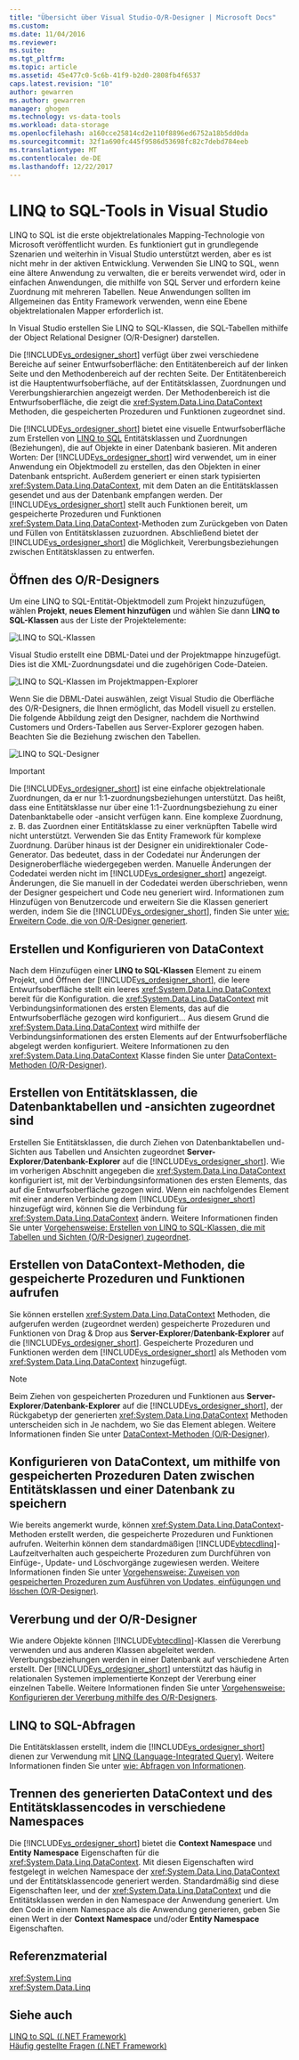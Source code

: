 ```yaml
---
title: "Übersicht über Visual Studio-O/R-Designer | Microsoft Docs"
ms.custom: 
ms.date: 11/04/2016
ms.reviewer: 
ms.suite: 
ms.tgt_pltfrm: 
ms.topic: article
ms.assetid: 45e477c0-5c6b-41f9-b2d0-2808fb4f6537
caps.latest.revision: "10"
author: gewarren
ms.author: gewarren
manager: ghogen
ms.technology: vs-data-tools
ms.workload: data-storage
ms.openlocfilehash: a160cce25814cd2e110f8896ed6752a18b5dd0da
ms.sourcegitcommit: 32f1a690fc445f9586d53698fc82c7debd784eeb
ms.translationtype: MT
ms.contentlocale: de-DE
ms.lasthandoff: 12/22/2017
---
```

# <a name="linq-to-sql-tools-in-visual-studio"></a>LINQ to SQL-Tools in Visual Studio
LINQ to SQL ist die erste objektrelationales Mapping-Technologie von Microsoft veröffentlicht wurden. Es funktioniert gut in grundlegende Szenarien und weiterhin in Visual Studio unterstützt werden, aber es ist nicht mehr in der aktiven Entwicklung. Verwenden Sie LINQ to SQL, wenn eine ältere Anwendung zu verwalten, die er bereits verwendet wird, oder in einfachen Anwendungen, die mithilfe von SQL Server und erfordern keine Zuordnung mit mehreren Tabellen. Neue Anwendungen sollten im Allgemeinen das Entity Framework verwenden, wenn eine Ebene objektrelationalen Mapper erforderlich ist.  
  
In Visual Studio erstellen Sie LINQ to SQL-Klassen, die SQL-Tabellen mithilfe der Object Relational Designer (O/R-Designer) darstellen.  
  
Die [!INCLUDE[vs_ordesigner_short](../data-tools/includes/vs_ordesigner_short_md.md)] verfügt über zwei verschiedene Bereiche auf seiner Entwurfsoberfläche: den Entitätenbereich auf der linken Seite und den Methodenbereich auf der rechten Seite. Der Entitätenbereich ist die Hauptentwurfsoberfläche, auf der Entitätsklassen, Zuordnungen und Vererbungshierarchien angezeigt werden. Der Methodenbereich ist die Entwurfsoberfläche, die zeigt die <xref:System.Data.Linq.DataContext> Methoden, die gespeicherten Prozeduren und Funktionen zugeordnet sind.  
  
Die [!INCLUDE[vs_ordesigner_short](../data-tools/includes/vs_ordesigner_short_md.md)] bietet eine visuelle Entwurfsoberfläche zum Erstellen von [LINQ to SQL](/dotnet/framework/data/adonet/sql/linq/index) Entitätsklassen und Zuordnungen (Beziehungen), die auf Objekte in einer Datenbank basieren. Mit anderen Worten: Der [!INCLUDE[vs_ordesigner_short](../data-tools/includes/vs_ordesigner_short_md.md)] wird verwendet, um in einer Anwendung ein Objektmodell zu erstellen, das den Objekten in einer Datenbank entspricht. Außerdem generiert er einen stark typisierten <xref:System.Data.Linq.DataContext>, mit dem Daten an die Entitätsklassen gesendet und aus der Datenbank empfangen werden. Der [!INCLUDE[vs_ordesigner_short](../data-tools/includes/vs_ordesigner_short_md.md)] stellt auch Funktionen bereit, um gespeicherte Prozeduren und Funktionen <xref:System.Data.Linq.DataContext>-Methoden zum Zurückgeben von Daten und Füllen von Entitätsklassen zuzuordnen. Abschließend bietet der [!INCLUDE[vs_ordesigner_short](../data-tools/includes/vs_ordesigner_short_md.md)] die Möglichkeit, Vererbungsbeziehungen zwischen Entitätsklassen zu entwerfen.  
  
## <a name="opening-the-or-designer"></a>Öffnen des O/R-Designers  
 Um eine LINQ to SQL-Entität-Objektmodell zum Projekt hinzuzufügen, wählen **Projekt**, **neues Element hinzufügen** und wählen Sie dann **LINQ to SQL-Klassen** aus der Liste der Projektelemente:  
  
 ![LINQ to SQL-Klassen](../data-tools/media/raddata-linq-to-sql-classes.png "Raddata LINQ to SQL-Klassen")  
  
 Visual Studio erstellt eine DBML-Datei und der Projektmappe hinzugefügt. Dies ist die XML-Zuordnungsdatei und die zugehörigen Code-Dateien.  
  
 ![LINQ to SQL-Klassen im Projektmappen-Explorer](../data-tools/media/raddata-linq-to-sql-classes-in-solution-explorer.png "Raddata LINQ to SQL-Klassen im Projektmappen-Explorer")  
  
 Wenn Sie die DBML-Datei auswählen, zeigt Visual Studio die Oberfläche des O/R-Designers, die Ihnen ermöglicht, das Modell visuell zu erstellen. Die folgende Abbildung zeigt den Designer, nachdem die Northwind Customers und Orders-Tabellen aus Server-Explorer gezogen haben. Beachten Sie die Beziehung zwischen den Tabellen.  
  
 ![LINQ to SQL-Designer](../data-tools/media/raddata-linq-to-sql-designer.png "Raddata LINQ to SQL-Designer")  
  
> [!IMPORTANT]
>  Die [!INCLUDE[vs_ordesigner_short](../data-tools/includes/vs_ordesigner_short_md.md)] ist eine einfache objektrelationale Zuordnungen, da er nur 1:1-zuordnungsbeziehungen unterstützt. Das heißt, dass eine Entitätsklasse nur über eine 1:1-Zuordnungsbeziehung zu einer Datenbanktabelle oder -ansicht verfügen kann. Eine komplexe Zuordnung, z. B. das Zuordnen einer Entitätsklasse zu einer verknüpften Tabelle wird nicht unterstützt. Verwenden Sie das Entity Framework für komplexe Zuordnung. Darüber hinaus ist der Designer ein unidirektionaler Code-Generator. Das bedeutet, dass in der Codedatei nur Änderungen der Designeroberfläche wiedergegeben werden. Manuelle Änderungen der Codedatei werden nicht im [!INCLUDE[vs_ordesigner_short](../data-tools/includes/vs_ordesigner_short_md.md)] angezeigt. Änderungen, die Sie manuell in der Codedatei werden überschrieben, wenn der Designer gespeichert und Code neu generiert wird. Informationen zum Hinzufügen von Benutzercode und erweitern Sie die Klassen generiert werden, indem Sie die [!INCLUDE[vs_ordesigner_short](../data-tools/includes/vs_ordesigner_short_md.md)], finden Sie unter [wie: Erweitern Code, die von O/R-Designer generiert](../data-tools/how-to-extend-code-generated-by-the-o-r-designer.md).  
  
## <a name="creating-and-configuring-the-datacontext"></a>Erstellen und Konfigurieren von DataContext  
 Nach dem Hinzufügen einer **LINQ to SQL-Klassen** Element zu einem Projekt, und Öffnen der [!INCLUDE[vs_ordesigner_short](../data-tools/includes/vs_ordesigner_short_md.md)], die leere Entwurfsoberfläche stellt ein leeres <xref:System.Data.Linq.DataContext> bereit für die Konfiguration. die <xref:System.Data.Linq.DataContext> mit Verbindungsinformationen des ersten Elements, das auf die Entwurfsoberfläche gezogen wird konfiguriert... Aus diesem Grund die <xref:System.Data.Linq.DataContext> wird mithilfe der Verbindungsinformationen des ersten Elements auf der Entwurfsoberfläche abgelegt werden konfiguriert. Weitere Informationen zu den <xref:System.Data.Linq.DataContext> Klasse finden Sie unter [DataContext-Methoden (O/R-Designer)](../data-tools/datacontext-methods-o-r-designer.md).  
  
## <a name="creating-entity-classes-that-map-to-database-tables-and-views"></a>Erstellen von Entitätsklassen, die Datenbanktabellen und -ansichten zugeordnet sind  
 Erstellen Sie Entitätsklassen, die durch Ziehen von Datenbanktabellen und-Sichten aus Tabellen und Ansichten zugeordnet **Server-Explorer**/**Datenbank-Explorer** auf die [!INCLUDE[vs_ordesigner_short](../data-tools/includes/vs_ordesigner_short_md.md)]. Wie im vorherigen Abschnitt angegeben die <xref:System.Data.Linq.DataContext> konfiguriert ist, mit der Verbindungsinformationen des ersten Elements, das auf die Entwurfsoberfläche gezogen wird. Wenn ein nachfolgendes Element mit einer anderen Verbindung dem [!INCLUDE[vs_ordesigner_short](../data-tools/includes/vs_ordesigner_short_md.md)] hinzugefügt wird, können Sie die Verbindung für <xref:System.Data.Linq.DataContext> ändern. Weitere Informationen finden Sie unter [Vorgehensweise: Erstellen von LINQ to SQL-Klassen, die mit Tabellen und Sichten (O/R-Designer) zugeordnet](../data-tools/how-to-create-linq-to-sql-classes-mapped-to-tables-and-views-o-r-designer.md).  
  
## <a name="creating-datacontext-methods-that-call-stored-procedures-and-functions"></a>Erstellen von DataContext-Methoden, die gespeicherte Prozeduren und Funktionen aufrufen  
 Sie können erstellen <xref:System.Data.Linq.DataContext> Methoden, die aufgerufen werden (zugeordnet werden) gespeicherte Prozeduren und Funktionen von Drag & Drop aus **Server-Explorer**/**Datenbank-Explorer** auf die [!INCLUDE[vs_ordesigner_short](../data-tools/includes/vs_ordesigner_short_md.md)]. Gespeicherte Prozeduren und Funktionen werden dem [!INCLUDE[vs_ordesigner_short](../data-tools/includes/vs_ordesigner_short_md.md)] als Methoden vom <xref:System.Data.Linq.DataContext> hinzugefügt.  
  
> [!NOTE]
>  Beim Ziehen von gespeicherten Prozeduren und Funktionen aus **Server-Explorer**/**Datenbank-Explorer** auf die [!INCLUDE[vs_ordesigner_short](../data-tools/includes/vs_ordesigner_short_md.md)], der Rückgabetyp der generierten <xref:System.Data.Linq.DataContext> Methoden unterscheiden sich in Je nachdem, wo Sie das Element ablegen. Weitere Informationen finden Sie unter [DataContext-Methoden (O/R-Designer)](../data-tools/datacontext-methods-o-r-designer.md).  
  
## <a name="configuring-a-datacontext-to-use-stored-procedures-to-save-data-between-entity-classes-and-a-database"></a>Konfigurieren von DataContext, um mithilfe von gespeicherten Prozeduren Daten zwischen Entitätsklassen und einer Datenbank zu speichern  
 Wie bereits angemerkt wurde, können <xref:System.Data.Linq.DataContext>-Methoden erstellt werden, die gespeicherte Prozeduren und Funktionen aufrufen. Weiterhin können dem standardmäßigen [!INCLUDE[vbtecdlinq](../data-tools/includes/vbtecdlinq_md.md)]-Laufzeitverhalten auch gespeicherte Prozeduren zum Durchführen von Einfüge-, Update- und Löschvorgänge zugewiesen werden. Weitere Informationen finden Sie unter [Vorgehensweise: Zuweisen von gespeicherten Prozeduren zum Ausführen von Updates, einfügungen und löschen (O/R-Designer)](../data-tools/how-to-assign-stored-procedures-to-perform-updates-inserts-and-deletes-o-r-designer.md).  
  
## <a name="inheritance-and-the-or-designer"></a>Vererbung und der O/R-Designer  
 Wie andere Objekte können [!INCLUDE[vbtecdlinq](../data-tools/includes/vbtecdlinq_md.md)]-Klassen die Vererbung verwenden und aus anderen Klassen abgeleitet werden. Vererbungsbeziehungen werden in einer Datenbank auf verschiedene Arten erstellt. Der [!INCLUDE[vs_ordesigner_short](../data-tools/includes/vs_ordesigner_short_md.md)] unterstützt das häufig in relationalen Systemen implementierte Konzept der Vererbung einer einzelnen Tabelle. Weitere Informationen finden Sie unter [Vorgehensweise: Konfigurieren der Vererbung mithilfe des O/R-Designers](../data-tools/how-to-configure-inheritance-by-using-the-o-r-designer.md).  
  
## <a name="linq-to-sql-queries"></a>LINQ to SQL-Abfragen  
 Die Entitätsklassen erstellt, indem die [!INCLUDE[vs_ordesigner_short](../data-tools/includes/vs_ordesigner_short_md.md)] dienen zur Verwendung mit [LINQ (Language-Integrated Query)](/dotnet/csharp/linq/). Weitere Informationen finden Sie unter [wie: Abfragen von Informationen](/dotnet/framework/data/adonet/sql/linq/how-to-query-for-information).  
  
## <a name="separating-the-generated-datacontext-and-entity-class-code-into-different-namespaces"></a>Trennen des generierten DataContext und des Entitätsklassencodes in verschiedene Namespaces  
 Die [!INCLUDE[vs_ordesigner_short](../data-tools/includes/vs_ordesigner_short_md.md)] bietet die **Context Namespace** und **Entity Namespace** Eigenschaften für die <xref:System.Data.Linq.DataContext>. Mit diesen Eigenschaften wird festgelegt in welchen Namespace der <xref:System.Data.Linq.DataContext> und der Entitätsklassencode generiert werden. Standardmäßig sind diese Eigenschaften leer, und der <xref:System.Data.Linq.DataContext> und die Entitätsklassen werden in den Namespace der Anwendung generiert. Um den Code in einem Namespace als die Anwendung generieren, geben Sie einen Wert in der **Context Namespace** und/oder **Entity Namespace** Eigenschaften.
  
## <a name="reference-content"></a>Referenzmaterial
<xref:System.Linq>  
<xref:System.Data.Linq>  
  
## <a name="see-also"></a>Siehe auch
[LINQ to SQL ((.NET Framework)](/dotnet/framework/data/adonet/sql/linq/index)    
[Häufig gestellte Fragen ((.NET Framework)](/dotnet/framework/data/adonet/sql/linq/frequently-asked-questions) 